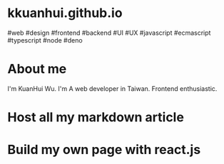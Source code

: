 # kkuanhui.github.io
#web #design #frontend #backend #UI #UX #javascript #ecmascript #typescript #node #deno

# About me
I'm KuanHui Wu. I'm A web developer in Taiwan. Frontend enthusiastic. 

# Host all my markdown article

# Build my own page with react.js

# 
